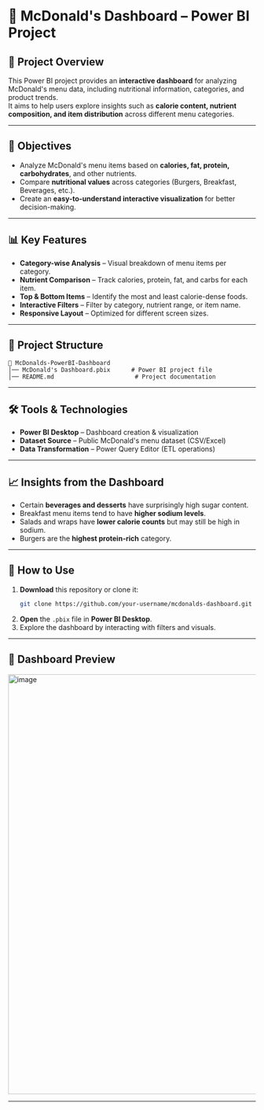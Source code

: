 # 🍔 McDonald's Dashboard – Power BI Project

## 📌 Project Overview
This Power BI project provides an **interactive dashboard** for analyzing McDonald's menu data, including nutritional information, categories, and product trends.  
It aims to help users explore insights such as **calorie content, nutrient composition, and item distribution** across different menu categories.

---

## 🎯 Objectives
- Analyze McDonald's menu items based on **calories, fat, protein, carbohydrates**, and other nutrients.
- Compare **nutritional values** across categories (Burgers, Breakfast, Beverages, etc.).
- Create an **easy-to-understand interactive visualization** for better decision-making.

---

## 📊 Key Features
- **Category-wise Analysis** – Visual breakdown of menu items per category.
- **Nutrient Comparison** – Track calories, protein, fat, and carbs for each item.
- **Top & Bottom Items** – Identify the most and least calorie-dense foods.
- **Interactive Filters** – Filter by category, nutrient range, or item name.
- **Responsive Layout** – Optimized for different screen sizes.

---

## 📂 Project Structure
```
📁 McDonalds-PowerBI-Dashboard
│── McDonald's Dashboard.pbix      # Power BI project file
│── README.md                       # Project documentation

```

---

## 🛠 Tools & Technologies
- **Power BI Desktop** – Dashboard creation & visualization
- **Dataset Source** – Public McDonald's menu dataset (CSV/Excel)
- **Data Transformation** – Power Query Editor (ETL operations)

---

## 📈 Insights from the Dashboard
- Certain **beverages and desserts** have surprisingly high sugar content.
- Breakfast menu items tend to have **higher sodium levels**.
- Salads and wraps have **lower calorie counts** but may still be high in sodium.
- Burgers are the **highest protein-rich** category.

---

## 🚀 How to Use
1. **Download** this repository or clone it:
   ```bash
   git clone https://github.com/your-username/mcdonalds-dashboard.git
   ```
2. **Open** the `.pbix` file in **Power BI Desktop**.
3. Explore the dashboard by interacting with filters and visuals.

---

## 📸 Dashboard Preview
<img width="1126" height="854" alt="image" src="https://github.com/user-attachments/assets/73cf4729-cc49-4512-a8e2-71264aa8a2f3" />


---


